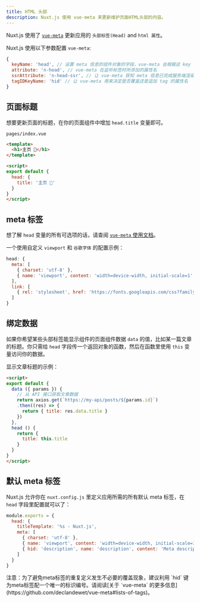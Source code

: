```yaml
---
title: HTML 头部
description: Nuxt.js 使用 vue-meta 来更新维护页面HTML头部的内容。
---
```


Nuxt.js 使用了 [`vue-meta`](https://github.com/declandewet/vue-meta) 更新应用的 `头部标签(Head)` and `html 属性`。

Nuxt.js 使用以下参数配置 `vue-meta`:
```js
{
  keyName: 'head', // 设置 meta 信息的组件对象的字段，vue-meta 会根据这 key 值获取 meta 信息
  attribute: 'n-head', // vue-meta 在监听标签时所添加的属性名
  ssrAttribute: 'n-head-ssr', // 让 vue-meta 获知 meta 信息已完成服务端渲染的属性名
  tagIDKeyName: 'hid' // 让 vue-meta 用来决定是否覆盖还是追加 tag 的属性名
}
```

## 页面标题

想要更新页面的标题，在你的页面组件中增加 `head.title` 变量即可。

`pages/index.vue`
```html
<template>
  <h1>主页 🚀</h1>
</template>

<script>
export default {
  head: {
    title: '主页 🚀'
  }
}
</script>
```

## meta 标签

想了解 `head` 变量的所有可选项的话，请查阅 [`vue-meta` 使用文档](https://github.com/declandewet/vue-meta#recognized-metainfo-properties)。

一个使用自定义 `viewport` 和 `谷歌字体` 的配置示例：
```js
head: {
  meta: [
    { charset: 'utf-8' },
    { name: 'viewport', content: 'width=device-width, initial-scale=1' }
  ],
  link: [
    { rel: 'stylesheet', href: 'https://fonts.googleapis.com/css?family=Roboto' }
  ]
}
```

## 绑定数据

如果你希望某些头部标签能显示组件的页面组件数据 `data` 的值，比如某一篇文章的标题。你只需给 `head` 字段传一个返回对象的函数，然后在函数里使用 `this` 变量访问你的数据。

显示文章标题的示例：
```html
<script>
export default {
  data ({ params }) {
    // 从 API 接口获取文章数据
    return axios.get(`https://my-api/posts/${params.id}`)
    .then((res) => {
      return { title: res.data.title }
    })
  },
  head () {
    return {
      title: this.title
    }
  }
}
</script>
```

## 默认 meta 标签

Nuxt.js 允许你在 `nuxt.config.js` 里定义应用所需的所有默认 meta 标签，在 `head` 字段里配置就可以了：
```js
module.exports = {
  head: {
    titleTemplate: '%s - Nuxt.js',
    meta: [
      { charset: 'utf-8' },
      { name: 'viewport', content: 'width=device-width, initial-scale=1' },
      { hid: 'description', name: 'description', content: 'Meta description' }
    ]
  }
}
```

<p class="Alert">注意：为了避免meta标签的重复定义发生不必要的覆盖现象，建议利用 `hid` 键为meta标签配一个唯一的标识编号。请阅读[关于 `vue-meta` 的更多信息](https://github.com/declandewet/vue-meta#lists-of-tags)。</p>

